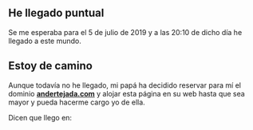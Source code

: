 ## He llegado puntual

Se me esperaba para el 5 de julio de 2019 y a las 20:10 de dicho día he llegado a este mundo.

## Estoy de camino

Aunque todavía no he llegado, mi papá ha decidido reservar para mí el dominio **[andertejada.com](http://andertejada.com)** y alojar esta página en su web hasta que sea mayor y pueda hacerme cargo yo de ella.

Dicen que llego en:
